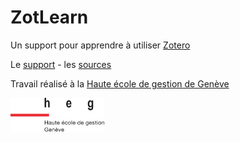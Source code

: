 # ZotLearn

Un support pour apprendre à utiliser [Zotero](https://www.zotero.org)

Le [support](https://www.gitbook.com/book/igormilhit/zotlearn) - les [sources](https://github.com/iGormilhit/zotlearn)

Travail réalisé à la [Haute école de gestion de Genève](http://www.hesge.ch/heg)

<img src="images/logo-heg.svg" style="width:150px;text-align:center;">
